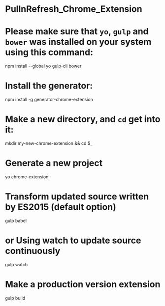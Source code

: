 # PullnRefresh_Chrome_Extension

# Please make sure that `yo`, `gulp` and `bower` was installed on your system using this command:
npm install --global yo gulp-cli bower

# Install the generator:
npm install -g generator-chrome-extension

# Make a new directory, and `cd` get into it:
mkdir my-new-chrome-extension && cd $_

# Generate a new project
yo chrome-extension

# Transform updated source written by ES2015 (default option)
gulp babel

# or Using watch to update source continuously
gulp watch

# Make a production version extension
gulp build
